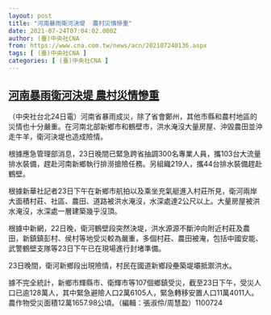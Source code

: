 ```yaml
---
layout: post
title: "河南暴雨衛河決堤  農村災情慘重"
date: 2021-07-24T07:04:02.000Z
author: (臺)中央社CNA
from: https://www.cna.com.tw/news/acn/202107240136.aspx
tags: [ (臺)中央社CNA ]
categories: [ (臺)中央社CNA ]
---
```

<!--1627110242000-->
[河南暴雨衛河決堤  農村災情慘重](https://www.cna.com.tw/news/acn/202107240136.aspx)
------

<div>
<div></div><div class="paragraph"><p>（中央社台北24日電）河南省暴雨成災，除了省會鄭州，其他市縣和農村地區的災情也十分嚴重。在河南北部新鄉市和鶴壁市，洪水淹沒大量房屋、沖毀農田並沖走牛羊，衛河決堤也造成險情。</p><p>根據應急管理部消息，23日晚間已緊急跨省抽調300名專業人員，攜103台大流量排水裝備，趕赴河南新鄉執行排澇搶險任務。另組織219人，攜44台排水裝備趕赴鶴壁。</p><p>根據新華社記者23日下午在新鄉市航拍以及乘坐充氣艇進入村莊所見，衛河兩岸大面積村莊、社區、農田、道路被洪水淹沒，水深處達2公尺以上。大量房屋被洪水淹沒，水深處一層建築幾乎沒頂。</p><p>根據中新網，22日晚，衛河鶴壁段突然決堤，洪水源源不斷沖向附近村莊及農田，新鎮鎮彭村、侯村等地受災較為嚴重，多個村莊、農田被淹，包括中國安能、武警鶴壁支隊等23日下午已在現場進行封堵準備。</p><p>23日晚間，衛河新鄉段出現險情，村民在國道新鄉段壘築堤壩抵禦洪水。</p><p>據不完全統計，新鄉市輝縣市、衛輝市等107個鄉鎮受災，截至23日下午，受災人口已逾128萬人，其中緊急避險人口2萬6105人，緊急轉移安置人口11萬4011人。農作物受災面積12萬1657.98公頃。（編輯：張淑伶/周慧盈）1100724</p></div>
</div>
